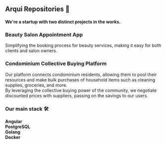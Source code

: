 ##  Arqui Repositories 🧪

#### We're a startup with two distinct projects in the works.<br>

### **Beauty Salon Appointment App** 
Simplifying the booking process for beauty services, making it easy for both clients and salon owners.<br>

### **Condominium Collective Buying Platform**
Our platform connects condominium residents, allowing them to pool their resources and make bulk purchases of household items such as cleaning supplies, groceries, and more.<br>
By leveraging the collective buying power of the community, we negotiate discounted prices with suppliers, passing on the savings to our users.<br>

### Our main stack 🛠️
**Angular**<br>
**PostgreSQL**<br>
**Golang**<br>
**Docker**<br>
